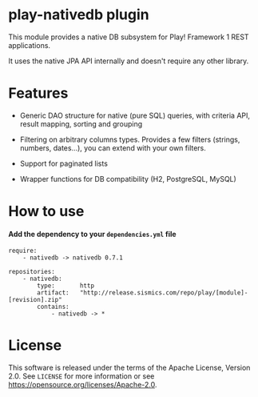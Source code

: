 # play-nativedb plugin

This module provides a native DB subsystem for Play! Framework 1 REST applications.

It uses the native JPA API internally and doesn't require any other library.

# Features

- Generic DAO structure for native (pure SQL) queries, with criteria API, result mapping, sorting and grouping

- Filtering on arbitrary columns types. Provides a few filters (strings, numbers, dates...), you can extend with your own filters.

- Support for paginated lists

- Wrapper functions for DB compatibility (H2, PostgreSQL, MySQL)
 
# How to use

####  Add the dependency to your `dependencies.yml` file

```
require:
    - nativedb -> nativedb 0.7.1

repositories:
    - nativedb:
        type:       http
        artifact:   "http://release.sismics.com/repo/play/[module]-[revision].zip"
        contains:
            - nativedb -> *
```

# License

This software is released under the terms of the Apache License, Version 2.0. See `LICENSE` for more
information or see <https://opensource.org/licenses/Apache-2.0>.
